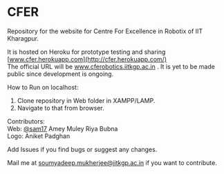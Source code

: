 # CFER
Repository for the website for Centre For Excellence in Robotix of IIT Kharagpur.  

It is hosted on Heroku for prototype testing and sharing [www.cfer.herokuapp.com](http://cfer.herokuapp.com/)  
The official URL will be www.cferobotics.iitkgp.ac.in . It is yet to be made public since development is ongoing.


How to Run on localhost:  
1. Clone repository in Web folder in XAMPP/LAMP.  
2. Navigate to that from browser.  


Contributors:  
	Web: [@sam17](https://github.com/sam17) Amey Muley Riya Bubna  
	Logo: Aniket Padghan
	
Add Issues if you find bugs or suggest any changes.

Mail me at soumyadeep.mukherjee@iitkgp.ac.in if you want to contribute.

